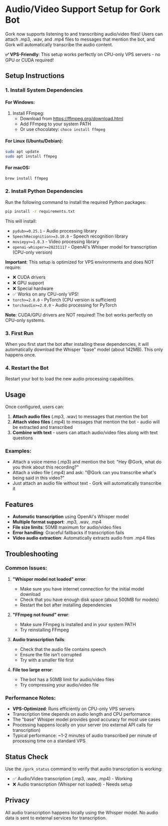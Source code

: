 # Audio/Video Support Setup for Gork Bot

Gork now supports listening to and transcribing audio/video files! Users can attach .mp3, .wav, and .mp4 files to messages that mention the bot, and Gork will automatically transcribe the audio content.

**✅ VPS-Friendly**: This setup works perfectly on CPU-only VPS servers - no GPU or CUDA required!

## Setup Instructions

### 1. Install System Dependencies

#### For Windows:
1. Install FFmpeg:
   - Download from https://ffmpeg.org/download.html
   - Add FFmpeg to your system PATH
   - Or use chocolatey: `choco install ffmpeg`

#### For Linux (Ubuntu/Debian):
```bash
sudo apt update
sudo apt install ffmpeg
```

#### For macOS:
```bash
brew install ffmpeg
```

### 2. Install Python Dependencies

Run the following command to install the required Python packages:

```bash
pip install -r requirements.txt
```

This will install:
- `pydub>=0.25.1` - Audio processing library
- `SpeechRecognition>=3.10.0` - Speech recognition library
- `moviepy>=1.0.3` - Video processing library
- `openai-whisper>=20231117` - OpenAI's Whisper model for transcription (CPU-only version)

**Important**: This setup is optimized for VPS environments and does NOT require:
- ❌ CUDA drivers
- ❌ GPU support
- ❌ Special hardware
- ✅ Works on any CPU-only VPS!
- `torch>=2.0.0` - PyTorch (CPU version is sufficient)
- `torchaudio>=2.0.0` - Audio processing for PyTorch

**Note**: CUDA/GPU drivers are NOT required! The bot works perfectly on CPU-only systems.

### 3. First Run

When you first start the bot after installing these dependencies, it will automatically download the Whisper "base" model (about 142MB). This only happens once.

### 4. Restart the Bot

Restart your bot to load the new audio processing capabilities.

## Usage

Once configured, users can:

1. **Attach audio files** (.mp3, .wav) to messages that mention the bot
2. **Attach video files** (.mp4) to messages that mention the bot - audio will be extracted and transcribed
3. **Combine with text** - users can attach audio/video files along with text questions

### Examples:

- Attach a voice memo (.mp3) and mention the bot: "Hey @Gork, what do you think about this recording?"
- Attach a video file (.mp4) and ask: "@Gork can you transcribe what's being said in this video?"
- Just attach an audio file without text - Gork will automatically transcribe it

## Features

- **Automatic transcription** using OpenAI's Whisper model
- **Multiple format support**: .mp3, .wav, .mp4
- **File size limits**: 50MB maximum for audio/video files
- **Error handling**: Graceful fallbacks if transcription fails
- **Video audio extraction**: Automatically extracts audio from .mp4 files

## Troubleshooting

### Common Issues:

1. **"Whisper model not loaded" error**:
   - Make sure you have internet connection for the initial model download
   - Check that you have enough disk space (about 500MB for models)
   - Restart the bot after installing dependencies

2. **"FFmpeg not found" error**:
   - Make sure FFmpeg is installed and in your system PATH
   - Try reinstalling FFmpeg

3. **Audio transcription fails**:
   - Check that the audio file contains speech
   - Ensure the file isn't corrupted
   - Try with a smaller file first

4. **File too large error**:
   - The bot has a 50MB limit for audio/video files
   - Try compressing your audio/video file

### Performance Notes:

- **VPS-Optimized**: Runs efficiently on CPU-only VPS servers
- Transcription time depends on audio length and CPU performance
- The "base" Whisper model provides good accuracy for most use cases
- Processing happens locally on your server (no external API calls for transcription)
- Typical performance: ~1-2 minutes of audio transcribed per minute of processing time on a standard VPS

## Status Check

Use the `/gork_status` command to verify that audio transcription is working:
- ✅ Audio/Video transcription (.mp3, .wav, .mp4) - Working
- ❌ Audio transcription (Whisper not loaded) - Needs setup

## Privacy

All audio transcription happens locally using the Whisper model. No audio data is sent to external services for transcription.
